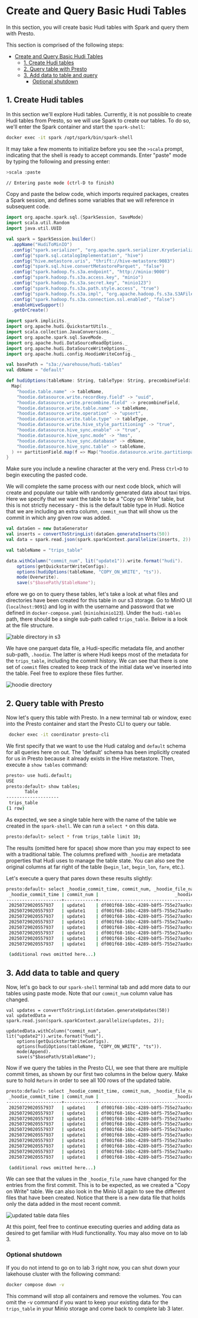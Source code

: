 # Create and Query Basic Hudi Tables

In this section, you will create basic Hudi tables with Spark and query them with Presto.

This section is comprised of the following steps:

- [Create and Query Basic Hudi Tables](#create-and-query-basic-hudi-tables)
  - [1. Create Hudi tables](#1-create-hudi-tables)
  - [2. Query table with Presto](#2-query-table-with-presto)
  - [3. Add data to table and query](#3-add-data-to-table-and-query)
    - [Optional shutdown](#optional-shutdown)

## 1. Create Hudi tables

In this section we'll explore Hudi tables. Currently, it is not possible to create Hudi tables from Presto, so we will use Spark to create our tables. To do so, we'll enter the Spark container and start the `spark-shell`:

```sh
docker exec -it spark /opt/spark/bin/spark-shell
```

It may take a few moments to initialize before you see the `>scala` prompt, indicating that the shell is ready to accept commands. Enter "paste" mode by typing the following and pressing enter:

```sh
>scala :paste

// Entering paste mode (ctrl-D to finish)
```

Copy and paste the below code, which imports required packages, creates a Spark session, and defines some variables that we will reference in subsequent code.

```scala
import org.apache.spark.sql.{SparkSession, SaveMode}
import scala.util.Random
import java.util.UUID

val spark = SparkSession.builder()
  .appName("HudiToMinIO")
  .config("spark.serializer", "org.apache.spark.serializer.KryoSerializer")
  .config("spark.sql.catalogImplementation", "hive")
  .config("hive.metastore.uris", "thrift://hive-metastore:9083")
  .config("spark.sql.hive.convertMetastoreParquet", "false")
  .config("spark.hadoop.fs.s3a.endpoint", "http://minio:9000")
  .config("spark.hadoop.fs.s3a.access.key", "minio")
  .config("spark.hadoop.fs.s3a.secret.key", "minio123")
  .config("spark.hadoop.fs.s3a.path.style.access", "true")
  .config("spark.hadoop.fs.s3a.impl", "org.apache.hadoop.fs.s3a.S3AFileSystem")
  .config("spark.hadoop.fs.s3a.connection.ssl.enabled", "false")
  .enableHiveSupport()
  .getOrCreate()

import spark.implicits._
import org.apache.hudi.QuickstartUtils._
import scala.collection.JavaConversions._
import org.apache.spark.sql.SaveMode._
import org.apache.hudi.DataSourceReadOptions._
import org.apache.hudi.DataSourceWriteOptions._
import org.apache.hudi.config.HoodieWriteConfig._

val basePath = "s3a://warehouse/hudi-tables"
val dbName = "default"

def hudiOptions(tableName: String, tableType: String, precombineField: String, partitionField: Option[String] = None): Map[String, String] = {
  Map(
    "hoodie.table.name" -> tableName,
    "hoodie.datasource.write.recordkey.field" -> "uuid",
    "hoodie.datasource.write.precombine.field" -> precombineField,
    "hoodie.datasource.write.table.name" -> tableName,
    "hoodie.datasource.write.operation" -> "upsert",
    "hoodie.datasource.write.table.type" -> tableType,
    "hoodie.datasource.write.hive_style_partitioning" -> "true",
    "hoodie.datasource.hive_sync.enable" -> "true",
    "hoodie.datasource.hive_sync.mode" -> "hms",
    "hoodie.datasource.hive_sync.database" -> dbName,
    "hoodie.datasource.hive_sync.table" -> tableName,
  ) ++ partitionField.map(f => Map("hoodie.datasource.write.partitionpath.field" -> f)).getOrElse(Map.empty)
}

```

Make sure you include a newline character at the very end. Press `Ctrl+D` to begin executing the pasted code.

We will complete the same process with our next code block, which will create and populate our table with randomly generated data about taxi trips. Here we specify that we want the table to be a "Copy on Write" table, but this is not strictly necessary - this is the default table type in Hudi.  Notice that we are including an extra column, `commit_num` that will show us the commit in which any given row was added.

```scala
val dataGen = new DataGenerator
val inserts = convertToStringList(dataGen.generateInserts(50))
val data = spark.read.json(spark.sparkContext.parallelize(inserts, 2))

val tableName = "trips_table"

data.withColumn("commit_num", lit("update1")).write.format("hudi").
    options(getQuickstartWriteConfigs).
    options(hudiOptions(tableName, "COPY_ON_WRITE", "ts")).
    mode(Overwrite).
    save(s"$basePath/$tableName");
```

efore we go on to query these tables, let's take a look at what files and directories have been created for this table in our s3 storage. Go to MinIO UI (`localhost:9091`) and log in with the username and password that we defined in `docker-compose.yaml` (`minio`/`minio123`). Under the `hudi-tables` path, there should be a single sub-path called `trips_table`. Below is a look at the file structure.

![table directory in s3](../images/table_dirs.png)

We have one parquet data file, a Hudi-specific metadata file, and another sub-path, `.hoodie`. The latter is where Hudi keeps most of the metadata for the `trips_table`, including the commit history. We can see that there is one set of `commit` files created to keep track of the initial data we've inserted into the table. Feel free to explore these files further.

![hoodie directory](../images/hoodie_dir.png)

## 2. Query table with Presto

Now let's query this table with Presto. In a new terminal tab or window, exec into the Presto container and start the Presto CLI to query our table.

```sh
 docker exec -it coordinator presto-cli
```

We first specify that we want to use the Hudi catalog and `default` schema for all queries here on out. The 'default' schema has been implicitly created for us in Presto because it already exists in the Hive metastore. Then, execute a `show tables` command:

```sh
presto> use hudi.default;
USE
presto:default> show tables;
       Table        
--------------------
 trips_table        
(1 row)
```

As expected, we see a single table here with the name of the table we created in the `spark-shell`. We can run a `select *` on this data.

```sh
presto:default> select * from trips_table limit 10;
```

The results (omitted here for space) show more than you may expect to see with a traditional table. The columns prefixed with `_hoodie` are metadata properties that Hudi uses to manage the table state. You can also see the original columns at far right of the table (`begin_lat`, `begin_lon`, `fare`, etc.).

Let's execute a query that pares down these results slightly:

```sh
presto:default> select _hoodie_commit_time, commit_num, _hoodie_file_name, fare, begin_lon, begin_lat from trips_table order by _hoodie_commit_time;
 _hoodie_commit_time | commit_num |                             _hoodie_file_name                              |        fare        |      begin_lon       |      begin_lat       
---------------------+------------+----------------------------------------------------------------------------+--------------------+----------------------+----------------------
 20250729020557937   | update1    | df001f68-16bc-4289-b8f5-755e27aa9cd9-0_0-198-207_20250729020557937.parquet |  5.064924039635443 |   0.3329328066900805 |  0.05829265790920446 
 20250729020557937   | update1    | df001f68-16bc-4289-b8f5-755e27aa9cd9-0_0-198-207_20250729020557937.parquet |  84.00133794186554 |   0.7041966710545763 |   0.3988839560181455 
 20250729020557937   | update1    | df001f68-16bc-4289-b8f5-755e27aa9cd9-0_0-198-207_20250729020557937.parquet |  26.57512568578202 |   0.4130226064649045 |  0.14944324629969385 
 20250729020557937   | update1    | df001f68-16bc-4289-b8f5-755e27aa9cd9-0_0-198-207_20250729020557937.parquet |  61.44682955106423 |  0.13477337728703764 | 0.025339371609693573 
 20250729020557937   | update1    | df001f68-16bc-4289-b8f5-755e27aa9cd9-0_0-198-207_20250729020557937.parquet | 47.886740443749254 |  0.48671796674575485 |   0.6158099753827585 
 20250729020557937   | update1    | df001f68-16bc-4289-b8f5-755e27aa9cd9-0_0-198-207_20250729020557937.parquet |  74.20408022629255 |   0.8293284066906385 |  0.10155019269585785 
 20250729020557937   | update1    | df001f68-16bc-4289-b8f5-755e27aa9cd9-0_0-198-207_20250729020557937.parquet | 43.160518375539205 |   0.8898173709112844 |   0.9937697164202349 
 20250729020557937   | update1    | df001f68-16bc-4289-b8f5-755e27aa9cd9-0_0-198-207_20250729020557937.parquet | 55.642805813402006 |   0.9727806198646577 |  0.19982748870912004 

 (additional rows omitted here...)
 ```

## 3. Add data to table and query

Now, let's go back to our `spark-shell` terminal tab and add more data to our tables using paste mode. Note that our `commit_num` column value has changed.


```
val updates = convertToStringList(dataGen.generateUpdates(50))
val updatedData = spark.read.json(spark.sparkContext.parallelize(updates, 2));

updatedData.withColumn("commit_num", lit("update2")).write.format("hudi").
    options(getQuickstartWriteConfigs).
    options(hudiOptions(tableName, "COPY_ON_WRITE", "ts")).
    mode(Append).
    save(s"$basePath/$tableName");
```

Now if we query the tables in the Presto CLI, we see that there are multiple commit times, as shown by our first two columns in the below query. Make sure to hold `Return` in order to see all 100 rows of the updated table.

```sh
presto:default> select _hoodie_commit_time, commit_num, _hoodie_file_name, fare, begin_lon, begin_lat from trips_table order by _hoodie_commit_time;
 _hoodie_commit_time | commit_num |                             _hoodie_file_name                              |        fare        |      begin_lon       |      begin_lat       
---------------------+------------+----------------------------------------------------------------------------+--------------------+----------------------+----------------------
 20250729020557937   | update1    | df001f68-16bc-4289-b8f5-755e27aa9cd9-0_0-227-237_20250729020731412.parquet | 25.200733895704396 |   0.9805032518130713 |   0.3250925842689032 
 20250729020557937   | update1    | df001f68-16bc-4289-b8f5-755e27aa9cd9-0_0-227-237_20250729020731412.parquet |  80.22532741048674 |  0.23558979258614088 |   0.9106955060439053 
 20250729020557937   | update1    | df001f68-16bc-4289-b8f5-755e27aa9cd9-0_0-227-237_20250729020731412.parquet |  84.00133794186554 |   0.7041966710545763 |   0.3988839560181455 
 20250729020557937   | update1    | df001f68-16bc-4289-b8f5-755e27aa9cd9-0_0-227-237_20250729020731412.parquet | 27.793208764156986 |   0.9676738239915396 |   0.5075033998567434 
 20250729020557937   | update1    | df001f68-16bc-4289-b8f5-755e27aa9cd9-0_0-227-237_20250729020731412.parquet |  61.44682955106423 |  0.13477337728703764 | 0.025339371609693573 
 20250729020557937   | update1    | df001f68-16bc-4289-b8f5-755e27aa9cd9-0_0-227-237_20250729020731412.parquet |  90.97255481383131 |   0.7196037664723752 |   0.9539455886006297 
 20250729020557937   | update1    | df001f68-16bc-4289-b8f5-755e27aa9cd9-0_0-227-237_20250729020731412.parquet |  51.61325440476856 |  0.36749492639453507 |   0.7666637026082733 
 20250729020557937   | update1    | df001f68-16bc-4289-b8f5-755e27aa9cd9-0_0-227-237_20250729020731412.parquet | 49.732991851283806 |    0.154807828660673 |   0.2276038992283157 
 20250729020557937   | update1    | df001f68-16bc-4289-b8f5-755e27aa9cd9-0_0-227-237_20250729020731412.parquet |  61.94955367333943 |   0.8474997543537904 |   0.6616963793198591 
 20250729020557937   | update1    | df001f68-16bc-4289-b8f5-755e27aa9cd9-0_0-227-237_20250729020731412.parquet | 13.166804203104244 |   0.8977861433951416 |  0.12749772853900576 

 (additional rows omitted here...)
```

We can see that the values in the `_hoodie_file_name` have changed for the entries from the first commit. This is to be expected, as we created a "Copy on Write" table. We can also look in the Minio UI again to see the different files that have been created. Notice that there is a new data file that holds only the data added in the most recent commit.

![updated table data files](../images/table_dirs2.png)

At this point, feel free to continue executing queries and adding data as desired to get familiar with Hudi functionality. You may also move on to lab 3.

### Optional shutdown

If you do not intend to go on to lab 3 right now, you can shut down your lakehouse cluster with the following command:

```sh
docker compose down -v
```

This command will stop all containers and remove the volumes. You can omit the -v command if you want to keep your existing data for the `trips_table` in your Minio storage and come back to complete lab 3 later.
